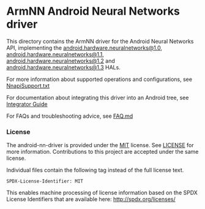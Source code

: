 # ArmNN Android Neural Networks driver

This directory contains the ArmNN driver for the Android Neural Networks API, implementing the android.hardware.neuralnetworks@1.0, android.hardware.neuralnetworks@1.1, android.hardware.neuralnetworks@1.2 and android.hardware.neuralnetworks@1.3 HALs.

For more information about supported operations and configurations, see [NnapiSupport.txt](NnapiSupport.txt)

For documentation about integrating this driver into an Android tree, see [Integrator Guide](docs/IntegratorGuide.md)

For FAQs and troubleshooting advice, see [FAQ.md](docs/FAQ.md)

### License

The android-nn-driver is provided under the [MIT](https://spdx.org/licenses/MIT.html) license.
See [LICENSE](LICENSE) for more information. Contributions to this project are accepted under the same license.

Individual files contain the following tag instead of the full license text.

    SPDX-License-Identifier: MIT

This enables machine processing of license information based on the SPDX License Identifiers that are available here: http://spdx.org/licenses/
